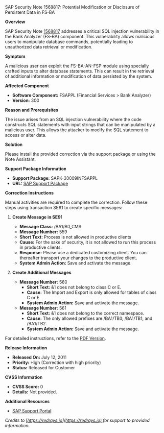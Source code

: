 SAP Security Note 1568817: Potential Modification or Disclosure of Persistent Data in FS-BA

**Overview**

SAP Security Note [1568817](https://notesdownloads.sap.com/note/0040000009305582017) addresses a critical SQL injection vulnerability in the Bank Analyzer (FS-BA) component. This vulnerability allows malicious users to manipulate database commands, potentially leading to unauthorized data retrieval or modification.

**Symptom**

A malicious user can exploit the FS-BA-AN-FSP module using specially crafted inputs to alter database statements. This can result in the retrieval of additional information or modification of data persisted by the system.

**Affected Component**

- **Software Component:** FSAPPL (Financial Services > Bank Analyzer)
- **Version:** 300

**Reason and Prerequisites**

The issue arises from an SQL injection vulnerability where the code constructs SQL statements with input strings that can be manipulated by a malicious user. This allows the attacker to modify the SQL statement to access or alter data.

**Solution**

Please install the provided correction via the support package or using the Note Assistant.

**Support Package Information**

- **Support Package:** SAPK-30009INFSAPPL
- **URL:** [SAP Support Package](https://me.sap.com/supportpackage/SAPK-30009INFSAPPL)

**Correction Instructions**

Manual activities are required to complete the correction. Follow these steps using transaction SE91 to create specific messages:

1. **Create Message in SE91**
    - **Message Class:** /BA1/B0_CMS
    - **Message Number:** 559
    - **Short Text:** Process is not allowed in productive clients
    - **Cause:** For the sake of security, it is not allowed to run this process in productive clients.
    - **Response:** Please use a dedicated customizing client. You can thereafter transport your changes to the productive client.
    - **System Admin Action:** Save and activate the message.

2. **Create Additional Messages**
    - **Message Number:** 560
        - **Short Text:** &1 does not belong to class C or E.
        - **Cause:** The Import and Export is only allowed for tables of class C or E.
        - **System Admin Action:** Save and activate the message.
    - **Message Number:** 561
        - **Short Text:** &1 does not belong to the correct namespace.
        - **Cause:** The only allowed prefixes are /BA1/TB0, /BA1/TB1, and /BA1/TB2.
        - **System Admin Action:** Save and activate the message.

For detailed instructions, refer to the [PDF Version](https://userapps.support.sap.com/sap/support/sfm/notes/print/0001568817?language=en-US&token=DFA7210D068F6031447DCD510BBC1209).

**Release Information**

- **Released On:** July 12, 2011
- **Priority:** High (Correction with high priority)
- **Status:** Released for Customer

**CVSS Information**

- **CVSS Score:** 0
- **Details:** Not provided.

**Additional Resources**

- [SAP Support Portal](https://me.sap.com/)

*Credits to [https://redrays.io](https://redrays.io) for support to provided information.*